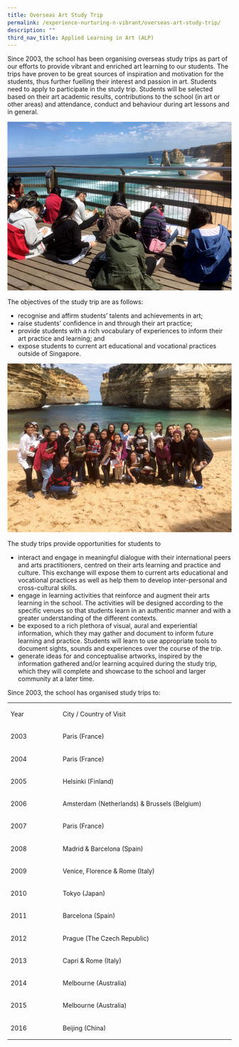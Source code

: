 ```yaml
---
title: Overseas Art Study Trip
permalink: /experience-nurturing-n-vibrant/overseas-art-study-trip/
description: ""
third_nav_title: Applied Learning in Art (ALP)
---
```


<p>Since 2003, the school has been organising overseas study trips as part of our efforts to provide vibrant and enriched art learning to our students. The trips have proven to be great sources of inspiration and motivation for the students, thus further fuelling their interest and passion in art. Students need to apply to participate in the study trip. Students will be selected based on their art academic results, contributions to the school (in art or other areas) and attendance, conduct and behaviour during art lessons and in general.</p>
<img src="/images/over1.jpg">
<p>The objectives of the study trip are as follows:</p>
<ul>
<li>recognise and affirm students&rsquo; talents and achievements in art;</li>
<li>raise students&rsquo; confidence in and through their art practice;&nbsp;</li>
<li>provide students with a rich vocabulary of experiences to inform their art practice and learning; and</li>
<li>expose students to current art educational and vocational practices outside of Singapore.&nbsp;</li>
</ul>
<img src="/images/over2.jpg">
<p>The study trips provide opportunities for students to</p>
<ul>
<li>interact and engage in meaningful dialogue with their international peers and arts practitioners, centred on their arts learning and practice and culture. This exchange will expose them to current arts educational and vocational practices as well as help them to develop inter-personal and cross-cultural skills.&nbsp;</li>
<li>engage in learning activities that reinforce and augment their arts learning in the school. The activities will be designed according to the specific venues so that students learn in an authentic manner and with a greater understanding of the different contexts.</li>
<li>be exposed to a rich plethora of visual, aural and experiential information, which they may gather and document to inform future learning and practice. Students will learn to use appropriate tools to document sights, sounds and experiences over the course of the trip.</li>
<li>generate ideas for and conceptualise artworks, inspired by the information gathered and/or learning acquired during the study trip, which they will complete and showcase to the school and larger community at a later time.</li>
</ul>
<p>Since 2003, the school has organised study trips to:</p>
<table>
<tbody>
<tr>
<td width="121">
<p>Year</p>
</td>
<td width="447">
<p>City / Country of Visit</p>
</td>
</tr>
<tr>
<td width="121">
<p>2003</p>
</td>
<td width="447">
<p>Paris (France)</p>
</td>
</tr>
<tr>
<td width="121">
<p>2004</p>
</td>
<td width="447">
<p>Paris (France)</p>
</td>
</tr>
<tr>
<td width="121">
<p>2005</p>
</td>
<td width="447">
<p>Helsinki (Finland)</p>
</td>
</tr>
<tr>
<td width="121">
<p>2006</p>
</td>
<td width="447">
<p>Amsterdam (Netherlands) &amp; Brussels (Belgium)</p>
</td>
</tr>
<tr>
<td width="121">
<p>2007</p>
</td>
<td width="447">
<p>Paris (France)</p>
</td>
</tr>
<tr>
<td width="121">
<p>2008</p>
</td>
<td width="447">
<p>Madrid &amp; Barcelona (Spain)</p>
</td>
</tr>
<tr>
<td width="121">
<p>2009</p>
</td>
<td width="447">
<p>Venice, Florence &amp; Rome (Italy)</p>
</td>
</tr>
<tr>
<td width="121">
<p>2010</p>
</td>
<td width="447">
<p>Tokyo (Japan)</p>
</td>
</tr>
<tr>
<td width="121">
<p>2011</p>
</td>
<td width="447">
<p>Barcelona (Spain)</p>
</td>
</tr>
<tr>
<td width="121">
<p>2012</p>
</td>
<td width="447">
<p>Prague (The Czech Republic)</p>
</td>
</tr>
<tr>
<td width="121">
<p>2013</p>
</td>
<td width="447">
<p>Capri &amp; Rome (Italy)</p>
</td>
</tr>
<tr>
<td width="121">
<p>2014</p>
</td>
<td width="447">
<p>Melbourne (Australia)</p>
</td>
</tr>
<tr>
<td width="121">
<p>2015</p>
</td>
<td width="447">
<p>Melbourne (Australia)</p>
</td>
</tr>
<tr>
<td width="121">
<p>2016</p>
</td>
<td width="447">
<p>Beijing (China)</p>
</td>
</tr>
</tbody>
</table>